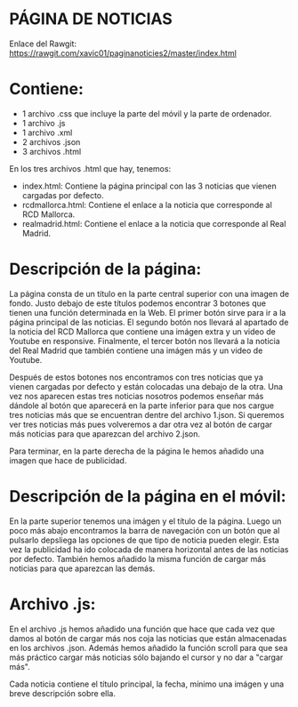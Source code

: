 # PÁGINA DE NOTICIAS

Enlace del Rawgit: https://rawgit.com/xavic01/paginanoticies2/master/index.html

# Contiene:
- 1 archivo .css que incluye la parte del móvil y la parte de ordenador.
- 1 archivo .js
- 1 archivo .xml
- 2 archivos .json
- 3 archivos .html

En los tres archivos .html que hay, tenemos:
- index.html: Contiene la página principal con las 3 noticias que vienen cargadas por defecto.
- rcdmallorca.html: Contiene el enlace a la noticia que corresponde al RCD Mallorca.
- realmadrid.html: Contiene el enlace a la noticia que corresponde al Real Madrid.

# Descripción de la página:
La página consta de un título en la parte central superior con una imagen de fondo. Justo debajo de este títulos podemos encontrar 3 botones que tienen una función determinada en la Web.
El primer botón sirve para ir a la página principal de las noticias. El segundo botón nos llevará al apartado de la noticia del RCD Mallorca que contiene una imágen extra y un video de Youtube en responsive. Finalmente, el tercer botón nos llevará a la noticia del Real Madrid que también contiene una imágen más y un video de Youtube.

Después de estos botones nos encontramos con tres noticias que ya vienen cargadas por defecto y están colocadas una debajo de la otra. Una vez nos aparecen estas tres noticias nosotros podemos enseñar más dándole al botón que aparecerá en la parte inferior para que nos cargue tres noticias más que se encuentran dentre del archivo 1.json. Si queremos ver tres noticias más pues volveremos a dar otra vez al botón de cargar más noticias para que aparezcan del archivo 2.json.

Para terminar, en la parte derecha de la página le hemos añadido una imagen que hace de publicidad.

# Descripción de la página en el móvil:
En la parte superior tenemos una imágen y el título de la página. Luego un poco más abajo encontramos la barra de navegación con un botón que al pulsarlo depsliega las opciones de que tipo de noticia pueden elegir.
Esta vez la publicidad ha ido colocada de manera horizontal antes de las noticias por defecto. También hemos añadido la misma función de cargar más noticias para que aparezcan las demás.


# Archivo .js:
En el archivo .js hemos añadido una función que hace que cada vez que damos al botón de cargar más nos coja las noticias que están almacenadas en los archivos .json. Además hemos añadido la función scroll para que sea más práctico cargar más noticias sólo bajando el cursor y no dar a "cargar más".

Cada noticia contiene el título principal, la fecha, mínimo una imágen y una breve descripción sobre ella.
